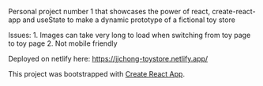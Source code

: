 Personal project number 1 that showcases the power of react, create-react-app and useState to make a dynamic prototype of a fictional toy store

Issues: 1. Images can take very long to load when switching from toy page to toy page 2. Not mobile friendly

Deployed on netlify here: https://jjchong-toystore.netlify.app/

This project was bootstrapped with [Create React App](https://github.com/facebook/create-react-app).
